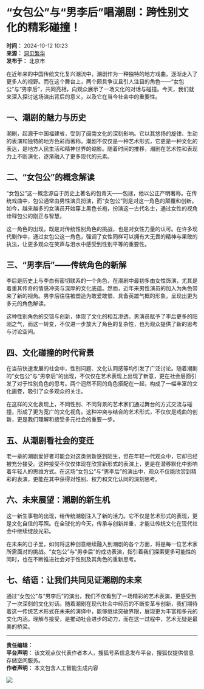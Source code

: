 # “女包公”与“男李后”唱潮剧：跨性别文化的精彩碰撞！

**时间：** 2024-10-12 10:23  
**来源：** [洞见繁华](https://www.sohu.com/a/m.sohu.com?spm=smpc.content-abroad.content.1.1730995695509TFun6q9)  
**发布于：** 北京市

在近年来的中国传统文化复兴潮流中，潮剧作为一种独特的地方戏曲，逐渐走入了更多人的视野。而在这个舞台上，两个颇具争议且引人注目的角色——“女包公”与“男李后”，共同亮相，向观众展示了一场文化的对话与碰撞。今天，我们就来深入探讨这场演出背后的意义，以及它在当今社会中的重要性。

## 一、潮剧的魅力与历史

潮剧，起源于中国福建省，受到了闽南文化的深刻影响。它以其悠扬的旋律、生动的表演和独特的地方色彩而著称。潮剧不仅仅是一种艺术形式，它更是一种文化的表达，是地方人民生活和精神世界的缩影。随着时间的推移，潮剧在艺术性和表现力上不断演化，逐渐融入了更多现代的元素。

## 二、“女包公”的概念解读

“女包公”这一概念源自于历史上著名的包青天——包拯，他以公正严明著称。在传统戏曲中，包公通常由男性演员扮演，而“女包公”则是对这一角色的颠覆和创新。如今，越来越多的女演员开始穿上黑色长袍，扮演这一古代名士，通过女性的视角诠释包公的刚正与智慧。

这一角色的出现，既是对传统性别角色的挑战，也是对女性力量的认可。在许多现代剧作中，通过女包公这一角色，强调了女性同样可以拥有大无畏的精神与果敢的执法，让更多观众在笑声与泪水中感受到性别平等的重要性。

## 三、“男李后”——传统角色的新解

李后是历史上与李白有密切联系的一个角色，在潮剧中最初多由女性饰演，尤其是着重其传奇的情感冲突与深厚的文化底蕴。然而，近年来男性演员的加入为角色带来了新的视角。男李后往往被塑造为敢爱敢恨、具备英雄气概的形象，呈现出更为多元的角色解读。

这种性别角色的交错与创新，体现了文化的相互渗透。男演员赋予了李后更多的阳刚之气，而这一转变，不仅进一步放大了角色的复杂性，也为观众提供了新的思考与讨论空间。

## 四、文化碰撞的时代背景

在当前快速发展的社会中，性别问题、文化认同感等均引发了广泛讨论。随着潮剧的“女包公”与“男李后”的出现，不仅仅在艺术表现上出现了新意，更在社会层面引发了对于性别角色的思考。两个迥然不同的角色搭配在一起，构成了一幅丰富的文化画卷，吸引了众多观众的关注。

在这样的文化表现上，不同性别、不同背景的艺术家们通过舞台的方式交流与碰撞，形成了更为宽广的文化视角。这种冲突与结合的艺术形式，不仅仅是戏曲的创新，更是我们理解和接受多元社会的重要一步。

## 五、从潮剧看社会的变迁

老一辈的潮剧爱好者可能会对这类创新感到陌生，但在年轻一代观众中，它却已经被充分接受。这种接受不仅仅体现在欣赏新形式的表演上，更是在潜移默化中影响着年轻人的思维方式。在这场“女包公”与“男李后”的演出中，观众不仅能欣赏到精彩的表演，更能在其中获得对性别、权力和文化认同的深刻思考。

## 六、未来展望：潮剧的新生机

这一新生事物的出现，给传统潮剧注入了新的活力。它不仅是艺术形式的表现，更是文化自信的写照。在全球化的今天，传承与创新并重，才能让传统文化在现代社会中继续绽放光彩。

在未来的日子里，如何将这种创意继续融入到潮剧的各个方面，将是每一位艺术家所需面对的挑战。“女包公”与“男李后”的成功表演，指引着我们探索更多可能性的同时，也在不断推进社会对于性别及其角色的重新思考。

## 七、结语：让我们共同见证潮剧的未来

通过“女包公”与“男李后”的演出，我们不仅看到了一场精彩的艺术表演，更感受到了一次深刻的文化对话。随着潮剧在现代社会中经历的不断变革与创新，我们期待着这一传统艺术形式在未来的演绎中，能够继续突破界限，展现更为丰富和多元的文化内涵。理解与接受，是推动社会进步的动力，而在这一过程中，艺术无疑是最美的桥梁。

---

**责任编辑：**  
**平台声明：** 该文观点仅代表作者本人，搜狐号系信息发布平台，搜狐仅提供信息存储空间服务。  
**作者声明：** 本文包含人工智能生成内容  

![](https://sb.scorecardresearch.com/p?c1=2&c2=34403499&ns_ap_sv=2.1511.10&ns_type=hidden&ns_st_it=a&ns_st_sv=4.0.0&ns_st_ad=1&ns_st_sq=1&ns_st_id=517312&ns_st_ec=1&ns_st_cn=1&ns_st_ev=play&ns_st_ct=va&ns_st_cl=0&ns_st_pt=0&c3=vidoomynet&c4=&c6=&ns_ts=1730995696)